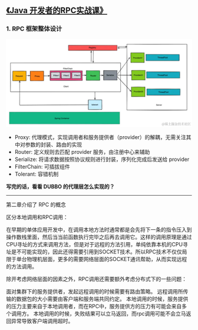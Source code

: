 ## [《Java 开发者的RPC实战课》](https://juejin.cn/book/7047357110337667076)

### 1. RPC 框架整体设计

![img.png](images/img.png)

- Proxy: 代理模式，实现调用者和服务提供者（provider）的解耦，无需关注其中对参数的封装、路由的实现
- Router: 定义规则去匹配 provider 服务，由注册中心来辅助
- Serialize: 将请求数据按照协议规则进行封装，序列化完成后发送给 provider
- FilterChain: 可插拔组件
- Tolerant: 容错机制

**写完的话，看看 DUBBO 的代理层怎么实现的？**

---

第二章介绍了 RPC 的概念

区分本地调用和RPC调用：

在早期的单体应用开发中，在调用本地方法时通常都是会先将下一条的指令压入到操作数栈里面，然后当当前函数执行完毕之后再去调用它。这样的调用原理是通过CPU寻址的方式来调用方法，但是对于远程的方法引用，单纯依靠本机的CPU寻址是不可能实现的，因此还得需要引用到SOCKET技术。所以RPC技术不仅仅局限于单台物理机层面，更多的需要网络层面的SOCKET通讯帮助，从而实现远程的方法调用。

除开考虑网络层面的因素之外，RPC调用还需要额外考虑分布式下的一些问题：

面对集群下的服务提供者，发起远程调用的时候需要有路由策略。
远程调用所传输的数据包的大小需要由客户端和服务端共同约定。
本地调用的时候，服务提供的压力主要来自于本地调用者，而在RPC中，服务提供方的压力有可能会来自多个调用方。
本地调用的时候，失败结果可以立马返回，而rpc调用可能不会立马返回异常导致客户端调用超时。